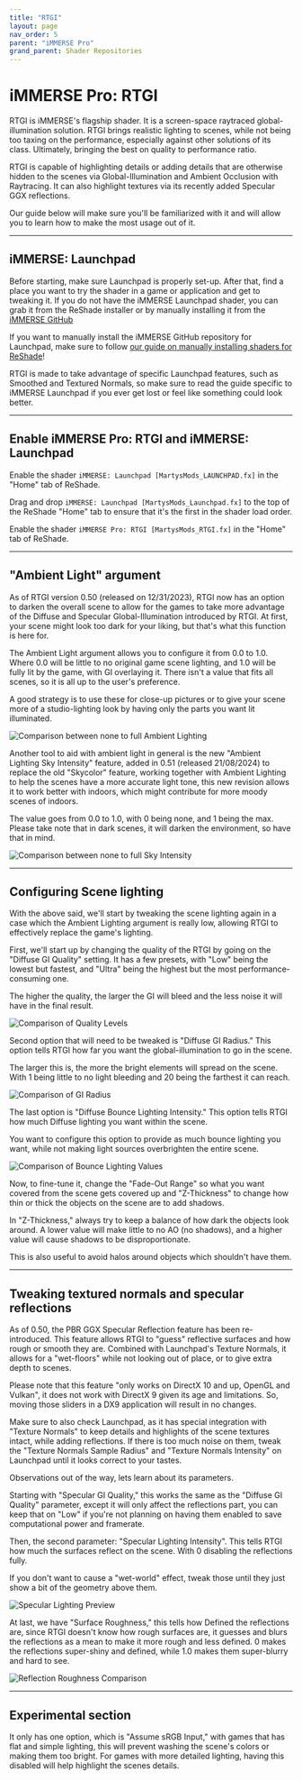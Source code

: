 ```yaml
---
title: "RTGI"
layout: page
nav_order: 5
parent: "iMMERSE Pro"
grand_parent: Shader Repositories
---
```


# iMMERSE Pro: RTGI

RTGI is iMMERSE's flagship shader. It is a screen-space raytraced global-illumination solution. RTGI brings realistic lighting to scenes, while not being too taxing on the performance, especially against other solutions of its class. Ultimately, bringing the best on quality to performance ratio.

RTGI is capable of highlighting details or adding details that are otherwise hidden to the scenes via Global-Illumination and Ambient Occlusion with Raytracing. It can also highlight textures via its recently added Specular GGX reflections.

Our guide below will make sure you'll be familiarized with it and will allow you to learn how to make the most usage out of it.

---

## iMMERSE: Launchpad

Before starting, make sure Launchpad is properly set-up. After that, find a place you want to try the shader in a game or application and get to tweaking it. If you do not have the iMMERSE Launchpad shader, you can grab it from the ReShade installer or by manually installing it from the [iMMERSE GitHub](https://github.com/martymcmodding/iMMERSE)

If you want to manually install the iMMERSE GitHub repository for Launchpad, make sure to follow [our guide on manually installing shaders for ReShade](https://guides.martysmods.com/docs/reshade-guides/manual-reshade-installs/#step-1-create-a-reshade-shaders-folder)!

RTGI is made to take advantage of specific Launchpad features, such as Smoothed and Textured Normals, so make sure to read the guide specific to iMMERSE Launchpad if you ever get lost or feel like something could look better.

---

## Enable iMMERSE Pro: RTGI and iMMERSE: Launchpad

Enable the shader `iMMERSE: Launchpad [MartysMods_LAUNCHPAD.fx]` in the "Home" tab of ReShade.

Drag and drop `iMMERSE: Launchpad [MartysMods_Launchpad.fx]` to the top of the ReShade "Home" tab to ensure that it's the first in the shader load order.

Enable the shader `iMMERSE Pro: RTGI [MartysMods_RTGI.fx]` in the "Home" tab of ReShade.

---

## "Ambient Light" argument

As of RTGI version 0.50 (released on 12/31/2023), RTGI now has an option to darken the overall scene to allow for the games to take more advantage of the Diffuse and Specular Global-Illumination introduced by RTGI. At first, your scene might look too dark for your liking, but that's what this function is here for.

The Ambient Light argument allows you to configure it from 0.0 to 1.0. Where 0.0 will be little to no original game scene lighting, and 1.0 will be fully lit by the game, with GI overlaying it. There isn't a value that fits all scenes, so it is all up to the user's preference.

A good strategy is to use these for close-up pictures or to give your scene more of a studio-lighting look by having only the parts you want lit illuminated.

![Comparison between none to full Ambient Lighting](../images/rtgi_ambient_lighting_comparison.png)

Another tool to aid with ambient light in general is the new "Ambient Lighting Sky Intensity" feature, added in 0.51 (released 21/08/2024) to replace the old "Skycolor" feature, working together with Ambient Lighting to help the scenes have a more accurate light tone, this new revision allows it to work better with indoors, which might contribute for more moody scenes of indoors.

The value goes from 0.0 to 1.0, with 0 being none, and 1 being the max. Please take note that in dark scenes, it will darken the environment, so have that in mind.

![Comparison between none to full Sky Intensity](../images/rtgi_sky_lighting_comparison.png)

---
	
## Configuring Scene lighting

With the above said, we'll start by tweaking the scene lighting again in a case which the Ambient Lighting argument is really low, allowing RTGI to effectively replace the game's lighting.

First, we'll start up by changing the quality of the RTGI by going on the "Diffuse GI Quality" setting. It has a few presets, with "Low" being the lowest but fastest, and "Ultra" being the highest but the most performance-consuming one.

The higher the quality, the larger the GI will bleed and the less noise it will have in the final result.

![Comparison of Quality Levels](../images/rtgi_quality_comparison.png)

Second option that will need to be tweaked is "Diffuse GI Radius." This option tells RTGI how far you want the global-illumination to go in the scene. 

The larger this is, the more the bright elements will spread on the scene. With 1 being little to no light bleeding and 20 being the farthest it can reach.

![Comparison of GI Radius](../images/rtgi_radius_comparison.png)

The last option is "Diffuse Bounce Lighting Intensity." This option tells RTGI how much Diffuse lighting you want within the scene. 

You want to configure this option to provide as much bounce lighting you want, while not making light sources overbrighten the entire scene.

![Comparison of Bounce Lighting Values](../images/rtgi_bouncelighting_comparison.png)
	
Now, to fine-tune it, change the "Fade-Out Range" so what you want covered from the scene gets covered up and "Z-Thickness" to change how thin or thick the objects on the scene are to add shadows.

In "Z-Thickness," always try to keep a balance of how dark the objects look around. A lower value will make little to no AO (no shadows), and a higher value will cause shadows to be disproportionate.

This is also useful to avoid halos around objects which shouldn't have them.

---

## Tweaking textured normals and specular reflections

As of 0.50, the PBR GGX Specular Reflection feature has been re-introduced. This feature allows RTGI to "guess" reflective surfaces and how rough or smooth they are. Combined with Launchpad's Texture Normals, it allows for a "wet-floors" while not looking out of place, or to give extra depth to scenes.

Please note that this feature "only works on DirectX 10 and up, OpenGL and Vulkan", it does not work with DirectX 9 given its age and limitations. So, moving those sliders in a DX9 application will result in no changes.

Make sure to also check Launchpad, as it has special integration with "Texture Normals" to keep details and highlights of the scene textures intact, while adding reflections. If there is too much noise on them, tweak the "Texture Normals Sample Radius" and "Texture Normals Intensity" on Launchpad until it looks correct to your tastes.

Observations out of the way, lets learn about its parameters.

Starting with "Specular GI Quality," this works the same as the "Diffuse GI Quality" parameter, except it will only affect the reflections part, you can keep that on "Low" if you're not planning on having them enabled to save computational power and framerate.

Then, the second parameter: "Specular Lighting Intensity". This tells RTGI how much the surfaces reflect on the scene. With 0 disabling the reflections fully. 

If you don't want to cause a "wet-world" effect, tweak those until they just show a bit of the geometry above them.

![Specular Lighting Preview](../images/rtgi_specular_comparison.png)
	
At last, we have "Surface Roughness," this tells how Defined the reflections are, since RTGI doesn't know how rough surfaces are, it guesses and blurs the reflections as a mean to make it more rough and less defined. 0 makes the reflections super-shiny and defined, while 1.0 makes them super-blurry and hard to see.
	
![Reflection Roughness Comparison](../images/rtgi_reflection_comparison.png)
	
---

## Experimental section

It only has one option, which is "Assume sRGB Input," with games that has flat and simple lighting, this will prevent washing the scene's colors or making them too bright. For games with more detailed lighting, having this disabled will help highlight the scenes details.